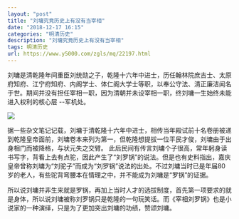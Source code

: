 ```yaml
---
layout: "post"
title: "刘墉究竟历史上有没有当宰相"
date: "2018-12-17 16:15"
categories: "明清历史"
description: "刘墉究竟历史上有没有当宰相"
tags: 明清历史
url: https://www.y5000.com/zgls/mq/22197.html
---
```






刘墉是清乾隆年间重臣刘统勋之子，乾隆十六年中进士，历任翰林院庶吉士、太原府知府、江宁府知府、内阁学士、体仁阁大学士等职，以奉公守法、清正廉洁闻名于世。期间并没有担任宰相一职，因为清朝并未设宰相一职，终刘墉一生始终未能进入权利的核心层
--军机处。

![](https://img.y5000.com/uploads/allimg/170531/1433011936-0.jpg)

据一些杂文笔记记载，刘墉于清乾隆十六年中进士，相传当年殿试前十名卷册被递到乾隆皇帝面前，刘墉卷本来列为第一，但乾隆想提拔一位平民才俊，刘墉由于出身相门而被降格，与状元失之交臂。
此后民间有传言刘墉个子很高，常年躬身读书写字，背看上去有点驼，因此产生了“刘罗锅”的说法。但是也有史料指出，嘉庆皇帝曾称刘墉为“刘驼子”而成为“刘罗锅”说法的出处。不过刘墉当时已是年届80岁的老人，有些驼背弯腰本在情理之中，并不能成为刘墉是“罗锅”的证据。

所以说刘墉并非生来就是罗锅，再加上当时人才的选拔制度，首先第一项要求的就是身体，所以说刘墉被称刘罗锅只是乾隆的一句玩笑话。而《宰相刘罗锅》也是小说家的一种演绎，只是为了更加突出刘墉的功绩，赞颂刘墉。
